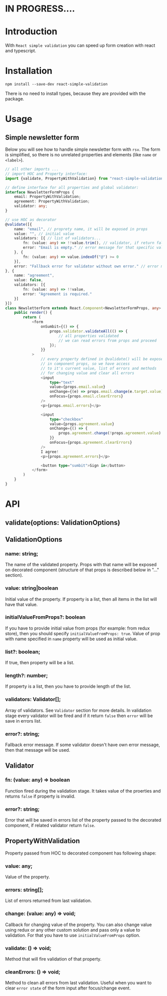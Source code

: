 # IN PROGRESS....

# Introduction

With `React simple validation` you can speed up form creation with react
and typescript.

# Installation

`npm install --save-dev react-simple-validation`

There is no need to install types, because they are provided with the package.

# Usage

## Simple newsletter form

Below you will see how to handle simple newsletter form with `rsv`. The form
is simplified, so there is no unrelated properties and elements (like `name` or
`<label>`).

```typescript
// all other imports ...
// import HOC and Property interface:
import {validate, PropertyWithValidation} from "react-simple-validation";

// define interface for all properties and global validator:
interface NewsletterFormProps {
    email: PropertyWithValidation;
    agreement: PropertyWithValidation;
    validator: any;
}

// use HOC as decorator
@validate([{
    name: "email", // proprety name, it will be exposed in props
    value: "", // initial value
    validators: [{ // list of validators...
        fn: (value: any) => !!value.trim(), // validator, if return false - field is invalid
        error: "Email is empty." // error message for that specific validator
    }, {
        fn: (value: any) => value.indexOf("@") >= 0
    }],
    error: "Fallback error for validator without own error." // error message used if validator hasn't own error message defined
}, {
    name: "agreement",
    value: false,
    validators: [{
        fn: (value: any) => !!value,
        error: "Agreement is required."
    }]
}])
class NewsletterForm extends React.Component<NewsletterFormProps, any> {
    public render() {
        return (
            <form 
                onSumbit={() => {
                    props.validator.validateAll(() => {
                        // all properties validated
                        // we can read errors from props and proceed
                    });
                }}
            >
                // every property defined in @validate() will be exposed
                // in component props, so we have access
                // to it's current value, list of errors and methods
                // for changing value and clear all errors
                <input
                    type="text"
                    value={props.email.value}
                    onChange={(e) => props.email.change(e.target.value)}
                    onFocus={props.email.clearErrors}
                />
                <p>{props.email.errors}</p>

                <input
                    type="checkbox"
                    value={props.agreement.value}
                    onChange={() => {
                        props.agreement.change(!props.agreement.value)
                    }}
                    onFocus={props.agreement.clearErrors}
                />
                I agree!
                <p>{props.agreement.errors}</p>

                <button type="sumbit">Sign in</button>
            </form>
        )
    }
}
```

# API

## validate(options: ValidationOptions)

## ValidationOptions

### name: string;
The name of the validated property. Props with that name will be exposed on decorated component (structure of that props is described below in "..." section).

### value: string|boolean
Initial value of the property. If property is a list, then all items in the list will have that value.

### initialValueFromProps?: boolean
If you have to provide initial value from props (for example: from redux store), then you should specify `initialValueFromProps: true`. Value of prop with name specified in `name` property will be used as initial value.

### list?: boolean;
If true, then property will be a list.

### length?: number;
If property is a list, then you have to provide length of the list.

### validators: Validator[];
Array of validators. See `Validator` section for more details. In validation stage
every validator will be fired and if it return `false` then `error` will be save in errors list.

### error?: string;
Fallback error message. If some validator doesn't have own error message, then that message will be used.

## Validator

### fn: (value: any) => boolean
Function fired during the validation stage. It takes value of the proerties and returns `false` if property is invalid.

### error?: string;
Error that will be saved in errors list of the property passed to the decorated component, if related validator return `false`.

## PropertyWithValidation
Property passed from HOC to decorated component has following shape:

### value: any;
Value of the property.

### errors: string[];
List of errors returned from last validation.

### change: (value: any) => void;
Callback for changing value of the property. You can also change value using redux or any other custom solution and pass only a value to validation. For that you have to use `initialValueFromProps` option.

### validate: () => void;
Method that will fire validation of that property.

### cleanErrors: () => void;
Method to clean all errors from last validation. Useful when you want to clear `error state` of the form input after focus/change event.
